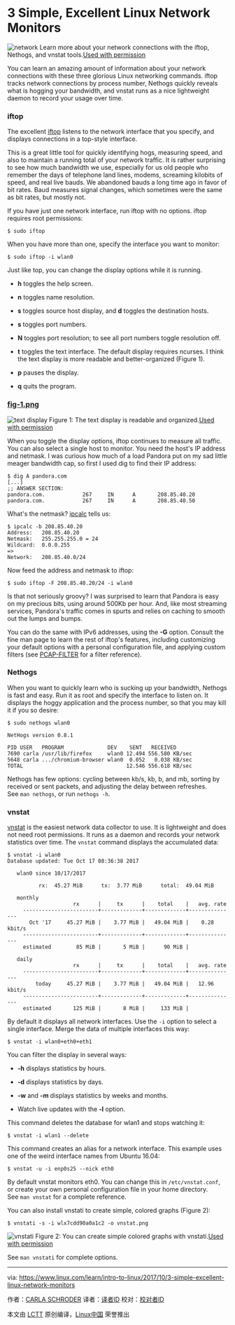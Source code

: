 3 Simple, Excellent Linux Network Monitors
============================================================


![network](https://www.linux.com/sites/lcom/files/styles/rendered_file/public/banner_3.png?itok=iuPcSN4k "network")
Learn more about your network connections with the iftop, Nethogs, and vnstat tools.[Used with permission][3]

You can learn an amazing amount of information about your network connections with these three glorious Linux networking commands. iftop tracks network connections by process number, Nethogs quickly reveals what is hogging your bandwidth, and vnstat runs as a nice lightweight daemon to record your usage over time.

### iftop

The excellent [iftop][7] listens to the network interface that you specify, and displays connections in a top-style interface.

This is a great little tool for quickly identifying hogs, measuring speed, and also to maintain a running total of your network traffic. It is rather surprising to see how much bandwidth we use, especially for us old people who remember the days of telephone land lines, modems, screaming kilobits of speed, and real live bauds. We abandoned bauds a long time ago in favor of bit rates. Baud measures signal changes, which sometimes were the same as bit rates, but mostly not.

If you have just one network interface, run iftop with no options. iftop requires root permissions:

```
$ sudo iftop
```

When you have more than one, specify the interface you want to monitor:

```
$ sudo iftop -i wlan0
```

Just like top, you can change the display options while it is running.

*   **h** toggles the help screen.

*   **n** toggles name resolution.

*   **s** toggles source host display, and **d** toggles the destination hosts.

*   **s** toggles port numbers.

*   **N** toggles port resolution; to see all port numbers toggle resolution off.

*   **t** toggles the text interface. The default display requires ncurses. I think the text display is more readable and better-organized (Figure 1).

*   **p** pauses the display.

*   **q** quits the program.

### [fig-1.png][4]

![text display](https://www.linux.com/sites/lcom/files/styles/rendered_file/public/fig-1_8.png?itok=luKHS5ve "text display")
Figure 1: The text display is readable and organized.[Used with permission][1]

When you toggle the display options, iftop continues to measure all traffic. You can also select a single host to monitor. You need the host's IP address and netmask. I was curious how much of a load Pandora put on my sad little meager bandwidth cap, so first I used dig to find their IP address:

```
$ dig A pandora.com
[...]
;; ANSWER SECTION:
pandora.com.            267     IN      A       208.85.40.20
pandora.com.            267     IN      A       208.85.40.50
```

What's the netmask? [ipcalc][8] tells us:

```
$ ipcalc -b 208.85.40.20
Address:   208.85.40.20   
Netmask:   255.255.255.0 = 24
Wildcard:  0.0.0.255  
=>
Network:   208.85.40.0/24 
```

Now feed the address and netmask to iftop:

```
$ sudo iftop -F 208.85.40.20/24 -i wlan0
```

Is that not seriously groovy? I was surprised to learn that Pandora is easy on my precious bits, using around 500Kb per hour. And, like most streaming services, Pandora's traffic comes in spurts and relies on caching to smooth out the lumps and bumps.

You can do the same with IPv6 addresses, using the **-G** option. Consult the fine man page to learn the rest of iftop's features, including customizing your default options with a personal configuration file, and applying custom filters (see [PCAP-FILTER][9] for a filter reference).

### Nethogs

When you want to quickly learn who is sucking up your bandwidth, Nethogs is fast and easy. Run it as root and specify the interface to listen on. It displays the hoggy application and the process number, so that you may kill it if you so desire:

```
$ sudo nethogs wlan0

NetHogs version 0.8.1

PID USER   PROGRAM              DEV    SENT   RECEIVED       
7690 carla /usr/lib/firefox     wlan0 12.494 556.580 KB/sec
5648 carla .../chromium-browser wlan0  0.052   0.038 KB/sec
TOTAL                                 12.546 556.618 KB/sec 
```

Nethogs has few options: cycling between kb/s, kb, b, and mb, sorting by received or sent packets, and adjusting the delay between refreshes. See `man nethogs`, or run `nethogs -h`.

### vnstat

[vnstat][10] is the easiest network data collector to use. It is lightweight and does not need root permissions. It runs as a daemon and records your network statistics over time. The `vnstat` command displays the accumulated data:

```
$ vnstat -i wlan0
Database updated: Tue Oct 17 08:36:38 2017

   wlan0 since 10/17/2017

          rx:  45.27 MiB      tx:  3.77 MiB      total:  49.04 MiB

   monthly
                     rx      |     tx      |    total    |   avg. rate
     ------------------------+-------------+-------------+---------------
       Oct '17     45.27 MiB |    3.77 MiB |   49.04 MiB |    0.28 kbit/s
     ------------------------+-------------+-------------+---------------
     estimated        85 MiB |       5 MiB |      90 MiB |

   daily
                     rx      |     tx      |    total    |   avg. rate
     ------------------------+-------------+-------------+---------------
         today     45.27 MiB |    3.77 MiB |   49.04 MiB |   12.96 kbit/s
     ------------------------+-------------+-------------+---------------
     estimated       125 MiB |       8 MiB |     133 MiB |
```

By default it displays all network interfaces. Use the `-i` option to select a single interface. Merge the data of multiple interfaces this way:

```
$ vnstat -i wlan0+eth0+eth1
```

You can filter the display in several ways:

*   **-h** displays statistics by hours.

*   **-d** displays statistics by days.

*   **-w** and **-m** displays statistics by weeks and months.

*   Watch live updates with the **-l** option.

This command deletes the database for wlan1 and stops watching it:

```
$ vnstat -i wlan1 --delete
```

This command creates an alias for a network interface. This example uses one of the weird interface names from Ubuntu 16.04:

```
$ vnstat -u -i enp0s25 --nick eth0
```

By default vnstat monitors eth0\. You can change this in `/etc/vnstat.conf`, or create your own personal configuration file in your home directory. See `man vnstat` for a complete reference.

You can also install vnstati to create simple, colored graphs (Figure 2):

```
$ vnstati -s -i wlx7cdd90a0a1c2 -o vnstat.png
```


![vnstati](https://www.linux.com/sites/lcom/files/styles/rendered_file/public/fig-2_5.png?itok=HsWJMcW0 "vnstati")
Figure 2: You can create simple colored graphs with vnstati.[Used with permission][2]

See `man vnstati` for complete options.

--------------------------------------------------------------------------------

via: https://www.linux.com/learn/intro-to-linux/2017/10/3-simple-excellent-linux-network-monitors

作者：[CARLA SCHRODER][a]
译者：[译者ID](https://github.com/译者ID)
校对：[校对者ID](https://github.com/校对者ID)

本文由 [LCTT](https://github.com/LCTT/TranslateProject) 原创编译，[Linux中国](https://linux.cn/) 荣誉推出

[a]:https://www.linux.com/users/cschroder
[1]:https://www.linux.com/licenses/category/used-permission
[2]:https://www.linux.com/licenses/category/used-permission
[3]:https://www.linux.com/licenses/category/used-permission
[4]:https://www.linux.com/files/images/fig-1png-8
[5]:https://www.linux.com/files/images/fig-2png-5
[6]:https://www.linux.com/files/images/bannerpng-3
[7]:http://www.ex-parrot.com/pdw/iftop/
[8]:https://www.linux.com/learn/intro-to-linux/2017/8/how-calculate-network-addresses-ipcalc
[9]:http://www.tcpdump.org/manpages/pcap-filter.7.html
[10]:http://humdi.net/vnstat/
